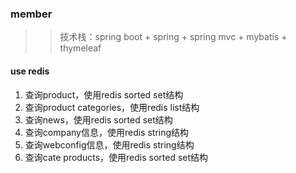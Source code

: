 ### member
>> 技术栈：spring boot + spring + spring mvc + mybatis + thymeleaf

#### use redis
1. 查询product，使用redis sorted set结构
2. 查询product categories，使用redis list结构
3. 查询news，使用redis sorted set结构
4. 查询company信息，使用redis string结构
5. 查询webconfig信息，使用redis string结构
6. 查询cate products，使用redis sorted set结构

